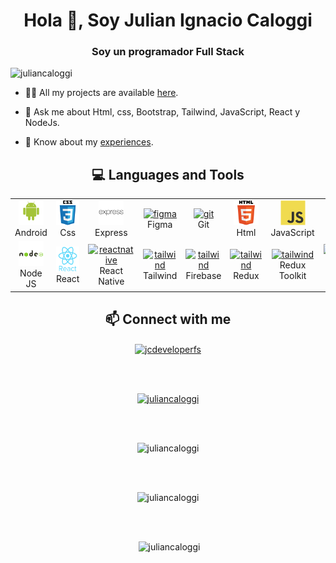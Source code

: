 <h1 align="center">Hola 👋, Soy Julian Ignacio Caloggi</h1>
<h3 align="center">Soy un programador Full Stack</h3>

<p align="left"> <img src="https://komarev.com/ghpvc/?username=juliancaloggi&label=Profile%20views&color=0e75b6&style=flat" alt="juliancaloggi" /> </p>

- 👨‍💻 All my projects are available [here](https://github.com/julianCaloggi?tab=repositories).

- 💬 Ask me about Html, css, Bootstrap, Tailwind, JavaScript, React y NodeJs.

- 📄 Know about my [experiences](https://linkedin.com/in/jcdeveloperfs).


<h2 align="center">💻 Languages and Tools</h2>
<table align="center">
<tr>
<td align="center" width="96">
    <a href="https://developer.android.com" target="_blank" rel="noreferrer"> <img src="https://raw.githubusercontent.com/devicons/devicon/master/icons/android/android-original-wordmark.svg" alt="android" width="40" height="40"/> </a> 
    <br>Android
    </td>
<td align="center" width="96">
    <a href="https://www.w3schools.com/css/" target="_blank" rel="noreferrer"> <img src="https://raw.githubusercontent.com/devicons/devicon/master/icons/css3/css3-original-wordmark.svg" alt="css3" width="40" height="40"/> </a> 
     <br>Css
    </td>
    <td align="center" width="96">
    <a href="https://expressjs.com" target="_blank" rel="noreferrer"> <img src="https://raw.githubusercontent.com/devicons/devicon/master/icons/express/express-original-wordmark.svg" alt="express" width="40" height="40"/> </a> 
     <br>Express
    </td>
    <td align="center" width="96">
    <a href="https://www.figma.com/" target="_blank" rel="noreferrer"> <img src="https://www.vectorlogo.zone/logos/figma/figma-icon.svg" alt="figma" width="40" height="40"/> </a> 
     <br>Figma
    </td>
    <td align="center" width="96">
    <a href="https://git-scm.com/" target="_blank" rel="noreferrer"> <img src="https://www.vectorlogo.zone/logos/git-scm/git-scm-icon.svg" alt="git" width="40" height="40"/> </a> 
     <br>Git
    </td>
    <td align="center" width="96">
    <a href="https://www.w3.org/html/" target="_blank" rel="noreferrer"> <img src="https://raw.githubusercontent.com/devicons/devicon/master/icons/html5/html5-original-wordmark.svg" alt="html5" width="40" height="40"/> </a> 
     <br>Html
    </td>
    <td align="center" width="96">
    <a href="https://developer.mozilla.org/en-US/docs/Web/JavaScript" target="_blank" rel="noreferrer"> <img src="https://raw.githubusercontent.com/devicons/devicon/master/icons/javascript/javascript-original.svg" alt="javascript" width="40" height="40"/> </a> 
     <br>JavaScript
    </td>
    <td align="center" width="96">
    <a href="https://www.mysql.com/" target="_blank" rel="noreferrer"> <img src="https://raw.githubusercontent.com/devicons/devicon/master/icons/mysql/mysql-original-wordmark.svg" alt="mysql" width="40" height="40"/> </a> 
     <br>MySql
    </td>
    </tr>
    <tr>
    <td align="center" width="96">
    <a href="https://nodejs.org" target="_blank" rel="noreferrer"> <img src="https://raw.githubusercontent.com/devicons/devicon/master/icons/nodejs/nodejs-original-wordmark.svg" alt="nodejs" width="40" height="40"/> </a> 
     <br>Node JS
    </td>
    <td align="center" width="96">
    <a href="https://reactjs.org/" target="_blank" rel="noreferrer"> <img src="https://raw.githubusercontent.com/devicons/devicon/master/icons/react/react-original-wordmark.svg" alt="react" width="40" height="40"/> </a> 
     <br>React
    </td>
    <td align="center" width="96">
    <a href="https://reactnative.dev/" target="_blank" rel="noreferrer"> <img src="https://reactnative.dev/img/header_logo.svg" alt="reactnative" width="40" height="40"/> </a> 
     <br>React Native
    </td>
    <td align="center" width="96">
    <a href="https://tailwindcss.com/" target="_blank" rel="noreferrer"> <img src="https://www.vectorlogo.zone/logos/tailwindcss/tailwindcss-icon.svg" alt="tailwind" width="40" height="40"/> </a>
     <br>Tailwind
    </td>
    <td align="center" width="96">
    <a href="https://firebase.google.com/" target="_blank" rel="noreferrer"> <img src="https://www.vectorlogo.zone/logos/firebase/firebase-icon.svg" alt="tailwind" width="40" height="40"/> </a>
     <br>Firebase
    </td>
        <td align="center" width="96">
    <a href="https://redux.js.org/" target="_blank" rel="noreferrer"> <img src="https://raw.githubusercontent.com/manuelbieh/logo-file-icons/6a172ce5a46ecfafe5db7f2ec624f4602cde9b8e/icons/redux.svg" alt="tailwind" width="40" height="40"/> </a>
     <br>Redux
    </td>
        <td align="center" width="96">
    <a href="https://redux-toolkit.js.org/" target="_blank" rel="noreferrer"> <img src="https://raw.githubusercontent.com/manuelbieh/logo-file-icons/6a172ce5a46ecfafe5db7f2ec624f4602cde9b8e/icons/redux.svg" alt="tailwind" width="40" height="40"/> </a>
     <br>Redux Toolkit
    </td>
        <td align="center" width="96">
    <a href="https://firebase.google.com/" target="_blank" rel="noreferrer"> <img src="https://th.bing.com/th/id/R.92c8e77b78c17c5f0ad3e3425f090e85?rik=VVB4OKillEMqZw&pid=ImgRaw&r=0" alt="tailwind" width="40" height="40"/> </a>
     <br>APIs REST
    </td>
    </tr>
</table>

<h2 align="center">📫 Connect with me</h2>
<p align="center">
<a href="https://linkedin.com/in/jcdeveloperfs" target="blank"><img align="center" src="https://raw.githubusercontent.com/rahuldkjain/github-profile-readme-generator/master/src/images/icons/Social/linked-in-alt.svg" alt="jcdeveloperfs" height="30" width="40" /></a>
</p>

<br>
<br>
<p align="center"> <a href="https://github.com/ryo-ma/github-profile-trophy"><img src="https://github-profile-trophy.vercel.app/?username=juliancaloggi" alt="juliancaloggi" /></a> </p>
<br>
<br>
<p align="center"><img src="https://github-readme-stats.vercel.app/api/top-langs?username=juliancaloggi&show_icons=true&locale=en&layout=compact" alt="juliancaloggi" /></p>
<br>
<br>
<p align="center"><img src="https://github-readme-streak-stats.herokuapp.com/?user=juliancaloggi&" alt="juliancaloggi" /></p>
<br>
<br>
<p align="center">&nbsp;<img src="https://github-readme-stats.vercel.app/api?username=juliancaloggi&show_icons=true&locale=en" alt="juliancaloggi" /></p>